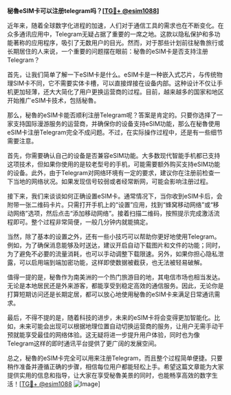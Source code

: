**秘魯eSIM卡可以注册telegram吗？[[TG💪+ @esim1088](https://t.me/s/esim1088)]**

近年来，随着全球数字化进程的加速，人们对于通信工具的需求也在不断变化。在众多通讯应用中，Telegram无疑占据了重要的一席之地。这款以隐私保护和多功能著称的应用程序，吸引了无数用户的目光。然而，对于那些计划前往秘魯旅行或长期居住的人来说，一个重要的问题摆在眼前：秘魯的eSIM卡是否支持注册Telegram？

首先，让我们简单了解一下eSIM卡是什么。eSIM卡是一种嵌入式芯片，与传统物理SIM卡不同，它不需要实体卡槽，可以直接焊接在设备内部。这种设计不仅让手机更加轻薄，还大大简化了用户更换运营商的过程。目前，越来越多的国家和地区开始推广eSIM卡技术，包括秘魯。

那么，秘魯的eSIM卡能否顺利注册Telegram呢？答案是肯定的。只要你选择了一家支持国际漫游服务的运营商，并确保你的设备支持eSIM功能，那么在秘魯使用eSIM卡注册Telegram完全不成问题。不过，在实际操作过程中，还是有一些细节需要注意。

首先，你需要确认自己的设备是否兼容eSIM功能。大多数现代智能手机都已支持这项技术，但如果你使用的是较老型号的手机，可能需要额外购买支持eSIM功能的设备。此外，由于Telegram对网络环境有一定的要求，建议你在注册前检查一下当地的网络状况。如果发现信号较弱或者经常断网，可能会影响注册过程。

接下来，我们来谈谈如何正确设置eSIM卡。通常情况下，当你收到eSIM卡后，会附带一张二维码卡片。只需打开手机上的“设置”应用，找到“蜂窝移动网络”或“移动网络”选项，然后点击“添加移动网络”。接着扫描二维码，按照提示完成激活流程即可。整个过程非常简便，一般几分钟内就能搞定。

当然，除了基本的设置之外，还有一些小技巧可以帮助你更好地使用Telegram。例如，为了确保消息能够及时送达，建议开启自动下载图片和文件的功能；同时，为了避免不必要的流量消耗，也可以手动调整下载限速。另外，如果你担心隐私泄露，可以启用端到端加密功能，这样即使数据被截获，也无法被轻易破解。

值得一提的是，秘魯作为南美洲的一个热门旅游目的地，其电信市场也相当发达。无论是本地居民还是外来游客，都能享受到稳定高效的通信服务。因此，无论你是打算短期访问还是长期定居，都可以放心地使用秘魯的eSIM卡来满足日常通讯需求。

最后，不得不提的是，随着科技的进步，未来的eSIM卡将会变得更加智能化。比如，未来可能会出现可以根据地理位置自动切换运营商的服务，让用户无需手动干预就能享受最佳的网络体验。这无疑将进一步提升用户体验，同时也为像Telegram这样的即时通讯平台提供了更广阔的发展空间。

总之，秘魯的eSIM卡完全可以用来注册Telegram，而且整个过程简单便捷。只要稍作准备并遵循正确的步骤，相信每位用户都能轻松上手。希望这篇文章能为大家提供实用的信息和指导，让大家在享受秘魯美景的同时，也能畅享高效的数字生活！[[TG💪+ @esim1088](https://t.me/s/esim1088) ![Image](https://i.postimg.cc/4NQfJmqS/Snipaste-2025-05-13-00-14-12.png)]
